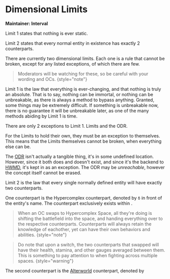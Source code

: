 # Dimensional Limits

<tldr>

**Maintainer: Interval**

Limit 1 states that nothing is ever static.

Limit 2 states that every normal entity in existence has exactly 2 counterparts.
</tldr>

There are currently two dimensional limits.
Each one is a rule that cannot be broken, except for any listed exceptions, of which there are few.

> Moderators will be watching for these, so be careful with your wording and OCs.
{style="note"}

<tabs>
<tab id="l1" title="Limit 1">

Limit 1 is the law that everything is ever-changing, and that nothing is truly an absolute.
That is to say, nothing can be immortal, or nothing can be unbreakable, as there is always a method to bypass anything.
Granted, some things may be extremely difficult.
If something is unbreakable now, there is no guarantee it will be unbreakable later, as one of the many methods abiding by Limit 1 is time.

There are only 2 exceptions to Limit 1.
Limits and the ODR.

For the Limits to hold their own, they must be an exception to themselves.
This means that the Limits themselves cannot be broken, when everything else can be.

The [ODR](ODR.md) isn't actually a tangible thing, it's in some undefined location.
However, since it both does and doesn't exist, and since it's the backend to [HWMD](Format.md), it's kept in as an exception.
The ODR may be *unreachable*, however the concept itself cannot be erased.

</tab>
<tab id="l2" title="Limit 2">

Limit 2 is the law that every single normally defined entity will have exactly two counterparts.

One counterpart is the Hypercomplex counterpart, denoted by `δ` in front of the entity's name.
The counterpart exclusively exists within [](HypCom.md).

> When an OC swaps to Hypercomplex Space, all they're doing is shifting the battlefield into the space, and handing everything over to the respective counterparts.
Counterparts will always retain the knowledge of eachother, yet can have their own behaviors and abilities.
{style="note"}

>Do note that upon a switch, the two counterparts that swapped will have their health, stamina, and other gauges averaged between them.
This is something to pay attention to when fighting across multiple spaces.
{style="warning"}

The second counterpart is the [Alterworld](AltW.md) counterpart, denoted by 

</tab>
</tabs>